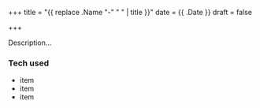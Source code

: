 +++
title = "{{ replace .Name "-" " " | title }}"
date = {{ .Date }}
draft = false

+++

Description...​ ​ 

### Tech used​ ​ 

* item​ 
* item​ 
* item
